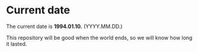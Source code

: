 # Current date

The current date is **1994.01.10.** (YYYY.MM.DD.)

This repository will be good when the world ends, so we will know how long it lasted.